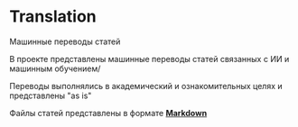 # Translation
Машинные переводы статей

В проекте представлены машинные переводы статей связанных с ИИ и машинным обучением/

Переводы выполнялись в академический и ознакомительных целях и представлены "as is"

Файлы статей представлены в формате **[Markdown](https://ru.wikipedia.org/wiki/Markdown)**
